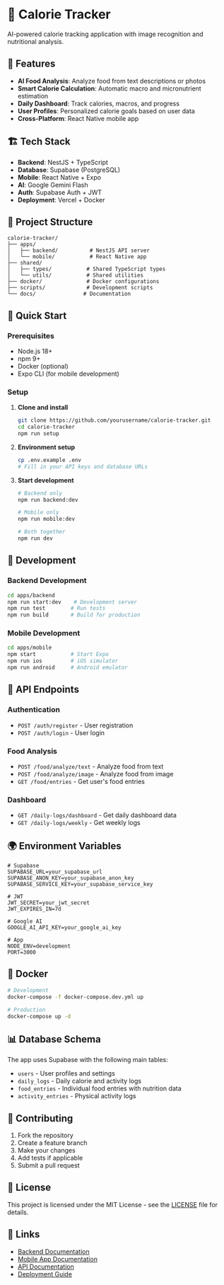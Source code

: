 # 🍎 Calorie Tracker

AI-powered calorie tracking application with image recognition and nutritional analysis.

## 🎯 Features

- **AI Food Analysis**: Analyze food from text descriptions or photos
- **Smart Calorie Calculation**: Automatic macro and micronutrient estimation
- **Daily Dashboard**: Track calories, macros, and progress
- **User Profiles**: Personalized calorie goals based on user data
- **Cross-Platform**: React Native mobile app

## 🏗️ Tech Stack

- **Backend**: NestJS + TypeScript
- **Database**: Supabase (PostgreSQL)
- **Mobile**: React Native + Expo
- **AI**: Google Gemini Flash
- **Auth**: Supabase Auth + JWT
- **Deployment**: Vercel + Docker

## 📁 Project Structure

```
calorie-tracker/
├── apps/
│   ├── backend/          # NestJS API server
│   └── mobile/           # React Native app
├── shared/
│   ├── types/           # Shared TypeScript types
│   └── utils/           # Shared utilities
├── docker/              # Docker configurations
├── scripts/             # Development scripts
└── docs/               # Documentation
```

## 🚀 Quick Start

### Prerequisites

- Node.js 18+
- npm 9+
- Docker (optional)
- Expo CLI (for mobile development)

### Setup

1. **Clone and install**
   ```bash
   git clone https://github.com/yourusername/calorie-tracker.git
   cd calorie-tracker
   npm run setup
   ```

2. **Environment setup**
   ```bash
   cp .env.example .env
   # Fill in your API keys and database URLs
   ```

3. **Start development**
   ```bash
   # Backend only
   npm run backend:dev

   # Mobile only  
   npm run mobile:dev

   # Both together
   npm run dev
   ```

## 🔧 Development

### Backend Development

```bash
cd apps/backend
npm run start:dev    # Development server
npm run test        # Run tests
npm run build       # Build for production
```

### Mobile Development

```bash
cd apps/mobile
npm start           # Start Expo
npm run ios         # iOS simulator
npm run android     # Android emulator
```

## 📱 API Endpoints

### Authentication
- `POST /auth/register` - User registration
- `POST /auth/login` - User login

### Food Analysis
- `POST /food/analyze/text` - Analyze food from text
- `POST /food/analyze/image` - Analyze food from image
- `GET /food/entries` - Get user's food entries

### Dashboard
- `GET /daily-logs/dashboard` - Get daily dashboard data
- `GET /daily-logs/weekly` - Get weekly logs

## 🌍 Environment Variables

```env
# Supabase
SUPABASE_URL=your_supabase_url
SUPABASE_ANON_KEY=your_supabase_anon_key
SUPABASE_SERVICE_KEY=your_supabase_service_key

# JWT
JWT_SECRET=your_jwt_secret
JWT_EXPIRES_IN=7d

# Google AI
GOOGLE_AI_API_KEY=your_google_ai_key

# App
NODE_ENV=development
PORT=3000
```

## 🐳 Docker

```bash
# Development
docker-compose -f docker-compose.dev.yml up

# Production
docker-compose up -d
```

## 📊 Database Schema

The app uses Supabase with the following main tables:
- `users` - User profiles and settings
- `daily_logs` - Daily calorie and activity logs
- `food_entries` - Individual food entries with nutrition data
- `activity_entries` - Physical activity logs

## 🤝 Contributing

1. Fork the repository
2. Create a feature branch
3. Make your changes
4. Add tests if applicable
5. Submit a pull request

## 📄 License

This project is licensed under the MIT License - see the [LICENSE](LICENSE) file for details.

## 🔗 Links

- [Backend Documentation](./apps/backend/README.md)
- [Mobile App Documentation](./apps/mobile/README.md)
- [API Documentation](./docs/API.md)
- [Deployment Guide](./docs/DEPLOYMENT.md)